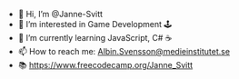 - 👋 Hi, I’m @Janne-Svitt
- 👀 I’m interested in Game Development 🕹️
- 🌱 I’m currently learning JavaScript, C# ☕
- 📫 How to reach me: Albin.Svensson@medieinstitutet.se
- 📚 https://www.freecodecamp.org/Janne_Svitt

<!---
Janne-Svitt/Janne-Svitt is a ✨ special ✨ repository because its `README.md` (this file) appears on your GitHub profile.
You can click the Preview link to take a look at your changes.
--->
